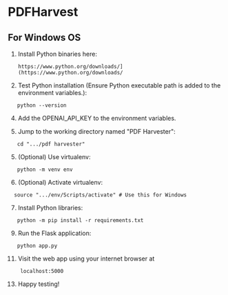 # PDFHarvest

## For Windows OS

1. Install Python binaries here:
   ```
   https://www.python.org/downloads/](https://www.python.org/downloads/
   ```
3. Test Python installation (Ensure Python executable path is added to the environment variables.):
```
   python --version
```


4. Add the OPENAI_API_KEY to the environment variables.

5. Jump to the working directory named "PDF Harvester":
```
   cd ".../pdf harvester"
```


5. (Optional) Use virtualenv:
```
   python -m venv env
```


6. (Optional) Activate virtualenv:
 ```
   source ".../env/Scripts/activate" # Use this for Windows
```


7. Install Python libraries:
```
   python -m pip install -r requirements.txt
```


9. Run the Flask application:
```
   python app.py
```

11. Visit the web app using your internet browser at
```
    localhost:5000
```

13. Happy testing!
